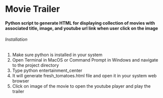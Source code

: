 # Movie Trailer

#### Python script to generate HTML for displaying collection of movies with associated title, image, and youtube url link when user click on the image

###### Installation
1. Make sure python is installed in your system
2. Open Terminal in MacOS or Command Prompt in Windows and navigate to the project directory
3. Type python entertainment_center
4. It will generate fresh_tomatoes.html file and open it in your system web browser
5. Click on image of the movie to open the youtube player and play the trailer
